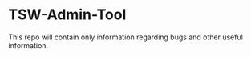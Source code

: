 TSW-Admin-Tool
==============

This repo will contain only information regarding bugs and other useful information.
